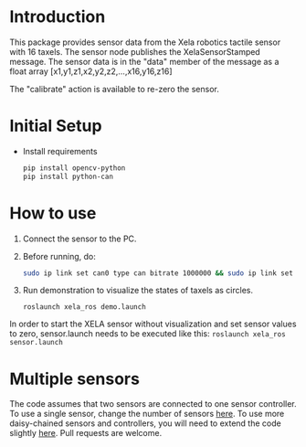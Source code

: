 # Introduction

This package provides sensor data from the Xela robotics tactile sensor with 16 taxels.
The sensor node publishes the XelaSensorStamped message. 
The sensor data is in the "data" member of the message as a float array [x1,y1,z1,x2,y2,z2,...,x16,y16,z16]

The "calibrate" action is available to re-zero the sensor.

# Initial Setup
* Install requirements

    ```bash
    pip install opencv-python
    pip install python-can
    ```

# How to use

1. Connect the sensor to the PC.
2. Before running, do:

    ```bash
    sudo ip link set can0 type can bitrate 1000000 && sudo ip link set up can0
    ```

3. Run demonstration to visualize the states of taxels as circles.

    ```
    roslaunch xela_ros demo.launch
    ```

In order to start the XELA sensor without visualization and set sensor values to zero, sensor.launch needs to be executed like this:
    ```
    roslaunch xela_ros sensor.launch
    ```

# Multiple sensors

The code assumes that two sensors are connected to one sensor controller. To use a single sensor, change the number of sensors [here](https://github.com/omron-sinicx/xela_ros/blob/master/src/xela_ros/xela_sensor.py#L12). To use more daisy-chained sensors and controllers, you will need to extend the code slightly [here](https://github.com/omron-sinicx/xela_ros/blob/master/scripts/xela_sensor_node.py#L106). Pull requests are welcome.

